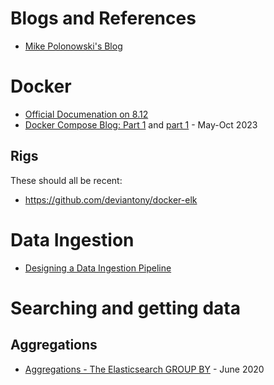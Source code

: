 # Blogs and References
- [Mike Polonowski's Blog](https://mpolinowski.github.io/docs/category/elasticsearch)

# Docker  
- [Official Documenation on 8.12](https://www.elastic.co/guide/en/elasticsearch/reference/8.12/docker.html)
- [Docker Compose Blog: Part 1](https://www.elastic.co/blog/getting-started-with-the-elastic-stack-and-docker-compose) and [part 1](https://www.elastic.co/blog/getting-started-with-the-elastic-stack-and-docker-compose-part-2) - May-Oct 2023

## Rigs
These should all be recent:
- https://github.com/deviantony/docker-elk

# Data Ingestion
- [Designing a Data Ingestion Pipeline](https://www.elastic.co/guide/en/cloud/current/ec-cloud-ingest-data.html#ec-data-ingest-pipeline)

# Searching and getting data
## Aggregations
- [Aggregations - The Elasticsearch GROUP BY](https//john.soban.ski/aggregations-the-elasticsearch-group-by.html) - June 2020

